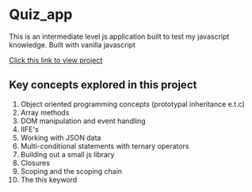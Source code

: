# Quiz_app
This is an intermediate level js application built to test my javascript knowledge. Built with vanilla javascript

[Click this link to view project](https://thatjsprof.github.io/Quiz_app/) 
## Key concepts explored in this project
1. Object oriented programming concepts (prototypal inheritance e.t.c)
2. Array methods
3. DOM manipulation and event handling
4. IIFE's
5. Working with JSON data
6. Multi-conditional statements with ternary operators
7. Building out a small js library
8. Closures
9. Scoping and the scoping chain
10. The this keyword
